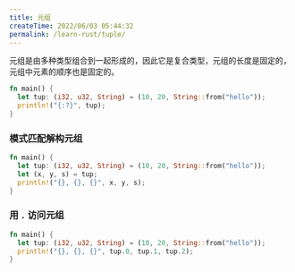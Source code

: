 ```yaml
---
title: 元组
createTime: 2022/06/03 05:44:32
permalink: /learn-rust/tuple/
---
```


元组是由多种类型组合到一起形成的，因此它是复合类型，元组的长度是固定的，元组中元素的顺序也是固定的。

```rust
fn main() {
  let tup: (i32, u32, String) = (10, 20, String::from("hello"));
  println!("{:?}", tup);
}
```

### 模式匹配解构元组

```rust
fn main() {
  let tup: (i32, u32, String) = (10, 20, String::from("hello"));
  let (x, y, s) = tup;
  println!("{}, {}, {}", x, y, s);
}
```

### 用 `.` 访问元组

```rust
fn main() {
  let tup: (i32, u32, String) = (10, 20, String::from("hello"));
  println!("{}, {}, {}", tup.0, tup.1, tup.2);
}
```
